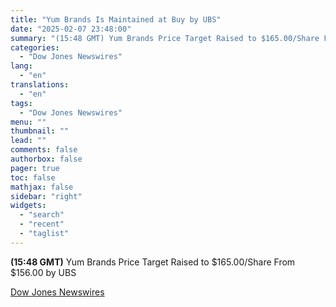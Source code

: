 ```yaml
---
title: "Yum Brands Is Maintained at Buy by UBS"
date: "2025-02-07 23:48:00"
summary: "(15:48 GMT) Yum Brands Price Target Raised to $165.00/Share From $156.00 by UBS"
categories:
  - "Dow Jones Newswires"
lang:
  - "en"
translations:
  - "en"
tags:
  - "Dow Jones Newswires"
menu: ""
thumbnail: ""
lead: ""
comments: false
authorbox: false
pager: true
toc: false
mathjax: false
sidebar: "right"
widgets:
  - "search"
  - "recent"
  - "taglist"
---
```


**(15:48 GMT)** Yum Brands Price Target Raised to $165.00/Share From $156.00 by UBS

[Dow Jones Newswires](https://www.tradingview.com/news/DJN_DN20250207007755:0/)
